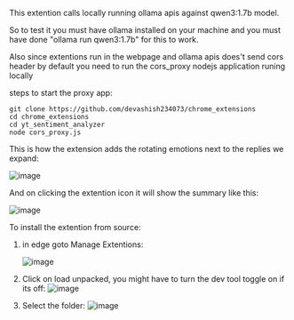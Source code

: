 This extention calls locally running ollama apis against qwen3:1.7b model. 

So to test it you must have ollama installed on your machine and you must have done 
"ollama run qwen3:1.7b" for this to work. 

Also since extentions run in the webpage and ollama apis  does't send cors header by default you need to run the cors_proxy nodejs application runing locally

steps to start the proxy app:
```
git clone https://github.com/devashish234073/chrome_extensions
cd chrome_extensions
cd yt_sentiment_analyzer
node cors_proxy.js
```

This is how the extension adds the rotating emotions next to the replies we expand:

![image](https://github.com/user-attachments/assets/cac29294-ac63-40c7-8f63-3609dcc10940)

And on clicking the extention icon it will show the summary like this:

![image](https://github.com/user-attachments/assets/6b08ad4f-7ce3-481d-8a9b-24327e4c8b8a)

To install the extention from source:

1. in edge goto Manage Extentions:
   
   ![image](https://github.com/user-attachments/assets/ebe051ab-d9f7-4bc2-a1f7-67890a8761fb)

3. Click on load unpacked, you might have to turn the dev tool toggle on if its off:
   ![image](https://github.com/user-attachments/assets/dad21617-581b-42fd-a7d9-8e1a22c61406)

4. Select the folder:
   ![image](https://github.com/user-attachments/assets/7d13b07e-153f-42ea-8949-95877dab1663)


